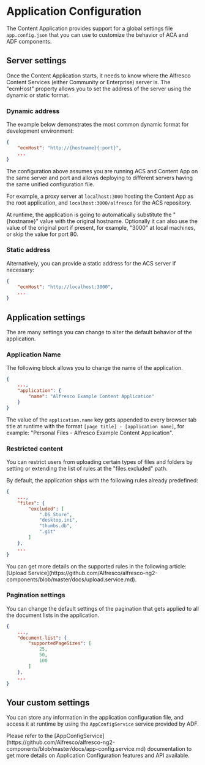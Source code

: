 # Application Configuration

The Content Application provides support for a global settings file `app.config.json` that you can use to customize the behavior of ACA and ADF components.

## Server settings

Once the Content Application starts, it needs to know where the Alfresco Content Services (either Community or Enterprise) server is.
The "ecmHost" property allows you to set the address of the server using the dynamic or static format.

### Dynamic address

The example below demonstrates the most common dynamic format for development environment:

```json
{
    "ecmHost": "http://{hostname}{:port}",
    ...
}
```

The configuration above assumes you are running ACS and Content App on the same server and port
and allows deploying to different servers having the same unified configuration file.

For example, a proxy server at `localhost:3000` hosting the Content App as the root application,
and `localhost:3000/alfresco` for the ACS repository.

At runtime, the application is going to automatically substitute the "{hostname}" value with the original hostname.
Optionally it can also use the value of the original port if present, for example, "3000" at local machines, or skip the value for port 80.

### Static address

Alternatively, you can provide a static address for the ACS server if necessary:

```json
{
    "ecmHost": "http://localhost:3000",
    ...
}
```

## Application settings

The are many settings you can change to alter the default behavior of the application.

### Application Name

The following block allows you to change the name of the application.

```json
{
    ...,
    "application": {
        "name": "Alfresco Example Content Application"
    }
}
```

The value of the `application.name` key gets appended to every browser tab title at runtime
with the format `[page title] - [application name]`,
for example: "Personal Files - Alfresco Example Content Application".

### Restricted content

You can restrict users from uploading certain types of files and folders by setting or extending the list of rules at the "files.excluded" path.

By default, the application ships with the following rules already predefined:

```json
{
    ...,
    "files": {
        "excluded": [
            ".DS_Store",
            "desktop.ini",
            "thumbs.db",
            ".git"
        ]
    },
    ...
}
```

<p class="tip">
You can get more details on the supported rules in the following article: [Upload Service](https://github.com/Alfresco/alfresco-ng2-components/blob/master/docs/upload.service.md).
</p>

### Pagination settings

You can change the default settings of the pagination that gets applied to all the document lists in the application.

```json
{
    ...,
    "document-list": {
        "supportedPageSizes": [
            25,
            50,
            100
        ]
    },
    ...
}
```

## Your custom settings

You can store any information in the application configuration file, and access it at runtime by using the `AppConfigService` service provided by ADF.

<p class="tip">
Please refer to the [AppConfigService](https://github.com/Alfresco/alfresco-ng2-components/blob/master/docs/app-config.service.md) documentation to get more details on Application Configuration features and API available.
</p>

